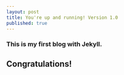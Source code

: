 ```yaml
---
layout: post
title: You're up and running! Version 1.0
published: true
---
```

### This is my first blog with Jekyll.

## Congratulations!

